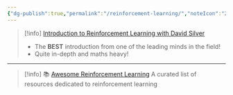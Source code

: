 ```yaml
---
{"dg-publish":true,"permalink":"/reinforcement-learning/","noteIcon":"2","updated":"2024-05-23T14:23:31.243+05:30"}
---
```



> [!info] [Introduction to Reinforcement Learning with David Silver](https://www.deepmind.com/learning-resources/introduction-to-reinforcement-learning-with-david-silver) 
> - The **BEST** introduction from one of the leading minds in the field!
> - Quite in-depth and maths heavy!


---

> [!info] 📚 [Awesome Reinforcement Learning](https://github.com/aikorea/awesome-rl)
> A curated list of resources dedicated to reinforcement learning
